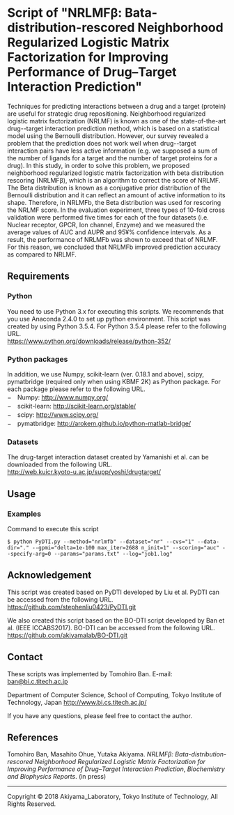 # Script of "NRLMFβ: Bata-distribution-rescored Neighborhood Regularized Logistic Matrix Factorization for Improving Performance of Drug–Target Interaction Prediction"

Techniques for predicting interactions between a drug and a target (protein) are useful for strategic drug repositioning. Neighborhood regularized logistic matrix factorization (NRLMF) is known as one of the state-of-the-art drug--target interaction prediction method, which is based on a statistical model using the Bernoulli distribution. However, our survey revealed a problem that the prediction does not work well when drug--target interaction pairs have less active information (e.g. we supposed a sum of the number of ligands for a target and the number of target proteins for a drug). In this study, in order to solve this problem, we proposed neighborhood regularized logistic matrix factorization with beta distribution rescoring (NRLMFβ), which is an algorithm to correct the score of NRLMF. The Beta distribution is known as a conjugative prior distribution of the Bernoulli distribution and it can reflect an amount of active information to its shape. Therefore, in NRLMFb, the Beta distribution was used for rescoring the NRLMF score. In the evaluation experiment, three types of 10-fold cross validation were performed five times for each of the four datasets (i.e. Nuclear receptor, GPCR, Ion channel, Enzyme) and we measured the average values of AUC and AUPR and 95¥% confidence intervals. As a result, the performance of NRLMFb was shown to exceed that of NRLMF. For this reason, we concluded that NRLMFb improved prediction accuracy as compared to NRLMF.

Requirements
------------
### Python
You need to use Python 3.x for executing this scripts. We recommends that you use Anaconda 2.4.0 to set up python environment. This script was created by using Python 3.5.4. For Python 3.5.4 please refer to the following URL.<br>
https://www.python.org/downloads/release/python-352/<br>

### Python packages
In addition, we use Numpy, scikit-learn (ver. 0.18.1 and above), scipy, pymatbridge (required only when using KBMF 2K) as Python package. For each package please refer to the following URL.<br>
−　Numpy: http://www.numpy.org/<br>
−　scikit-learn: http://scikit-learn.org/stable/<br>
−　scipy: http://www.scipy.org/<br>
−　pymatbridge: http://arokem.github.io/python-matlab-bridge/<br>

### Datasets
The drug-target interaction dataset created by Yamanishi et al. can be downloaded from the following URL.<br>
http://web.kuicr.kyoto-u.ac.jp/supp/yoshi/drugtarget/<br>

Usage
-----

### Examples
Command to execute this script
```shell
$ python PyDTI.py --method="nrlmfb" --dataset="nr" --cvs="1" --data-dir="." --gpmi="delta=1e-100 max_iter=2688 n_init=1" --scoring="auc" --specify-arg=0 --params="params.txt" --log="job1.log"
```


Acknowledgement
---------------
This script was created based on PyDTI developed by Liu et al. PyDTI can be accessed from the following URL. https://github.com/stephenliu0423/PyDTI.git

We also created this script based on the BO-DTI script developed by Ban et al. (IEEE ICCABS2017). BO-DTI can be accessed from the following URL. https://github.com/akiyamalab/BO-DTI.git

Contact
-------
These scripts was implemented by Tomohiro Ban.
E-mail: ban@bi.c.titech.ac.jp

Department of Computer Science, School of Computing, Tokyo Institute of Technology, Japan
http://www.bi.cs.titech.ac.jp/

If you have any questions, please feel free to contact the author.

References
----------
Tomohiro Ban, Masahito Ohue, Yutaka Akiyama. *NRLMFβ: Bata-distribution-rescored Neighborhood Regularized Logistic Matrix Factorization for Improving Performance of Drug–Target Interaction Prediction*, _Biochemistry and Biophysics Reports_. (in press)

----------
Copyright © 2018 Akiyama_Laboratory, Tokyo Institute of Technology, All Rights Reserved.

